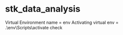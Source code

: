# stk_data_analysis

Virtual Environment name = env
Activating virtual env = .\env\Scripts\activate
check